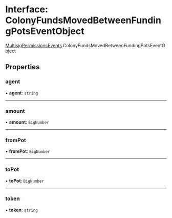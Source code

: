 # Interface: ColonyFundsMovedBetweenFundingPotsEventObject

[MultisigPermissionsEvents](../modules/MultisigPermissionsEvents.md).ColonyFundsMovedBetweenFundingPotsEventObject

## Properties

### agent

• **agent**: `string`

___

### amount

• **amount**: `BigNumber`

___

### fromPot

• **fromPot**: `BigNumber`

___

### toPot

• **toPot**: `BigNumber`

___

### token

• **token**: `string`
